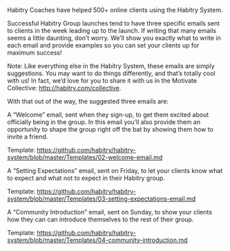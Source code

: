 Habitry Coaches have helped 500+ online clients using the Habitry System.

Successful Habitry Group launches tend to have three specific emails sent to clients in the week leading up to the launch. If writing that many emails seems a little daunting, don’t worry. We’ll show you exactly what to write in each email and provide examples so you can set your clients up for maximum success!

Note: Like everything else in the Habitry System, these emails are simply suggestions. You may want to do things differently, and that’s totally cool with us! In fact, we’d love for you to share it with us in the Motivate Collective: http://habitry.com/collective.

With that out of the way, the suggested three emails are:

A “Welcome” email, sent when they sign-up, to get them excited about officially being in the group. In this email you’ll also provide them an opportunity to shape the group right off the bat by showing them how to invite a friend. 

Template: https://github.com/habitry/habitry-system/blob/master/Templates/02-welcome-email.md

A “Setting Expectations” email, sent on Friday, to let your clients know what to expect and what not to expect in their Habitry group. 

Template: https://github.com/habitry/habitry-system/blob/master/Templates/03-setting-expectations-email.md

A “Community Introduction” email, sent on Sunday, to show your clients how they can  can introduce themselves to the rest of their group.

Template: https://github.com/habitry/habitry-system/blob/master/Templates/04-community-introduction.md

